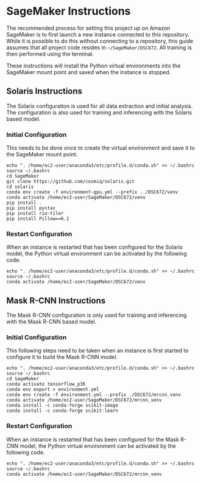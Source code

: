 # SageMaker Instructions

The recommended process for setting this project up on Amazon SageMaker is to first launch a new instance connected to this repository.  While it is possible to do this without connecting to a repository, this guide assumes that all project code resides in `~/SageMaker/DSC672`.  All training is then performed using the terminal.

These instructions will install the Python virtual environments into the SageMaker mount point and saved when the instance is stopped.

## Solaris Instructions

The Solaris configuration is used for all data extraction and initial analysis.  The configuration is also used for training and inferencing with the Solaris based model.

### Initial Configuration

This needs to be done once to create the virtual environment and save it to the SageMaker mount point.

```
echo ". /home/ec2-user/anaconda3/etc/profile.d/conda.sh" >> ~/.bashrc
source ~/.bashrc
cd SageMaker
git clone https://github.com/cosmiq/solaris.git
cd solaris
conda env create -f environment-gpu.yml --prefix ../DSC672/venv
conda activate /home/ec2-user/SageMaker/DSC672/venv
pip install .
pip install pystac
pip install rio-tiler
pip install Pillow==6.1
```

### Restart Configuration

When an instance is restarted that has been configured for the Solaris model, the Python virtual environment can be activated by the following code.

```
echo ". /home/ec2-user/anaconda3/etc/profile.d/conda.sh" >> ~/.bashrc
source ~/.bashrc
conda activate /home/ec2-user/SageMaker/DSC672/venv
```

## Mask R-CNN Instructions

The Mask R-CNN configuration is only used for training and inferencing with the Mask R-CNN based model.

### Initial Configuration

This following steps need to be taken when an instance is first started to configure it to build the Mask R-CNN model.

```
echo ". /home/ec2-user/anaconda3/etc/profile.d/conda.sh" >> ~/.bashrc
source ~/.bashrc
cd SageMaker
conda activate tensorflow_p36
conda env export > environment.yml
conda env create -f environment.yml --prefix ./DSC672/mrcnn_venv
conda activate /home/ec2-user/SageMaker/DSC672/mrcnn_venv
conda install -c conda-forge scikit-image
conda install -c conda-forge scikit-learn
```

### Restart Configuration

When an instance is restarted that has been configured for the Mask R-CNN model, the Python virtual environment can be activated by the following code.

```
echo ". /home/ec2-user/anaconda3/etc/profile.d/conda.sh" >> ~/.bashrc
source ~/.bashrc
conda activate /home/ec2-user/SageMaker/DSC672/mrcnn_venv
```
